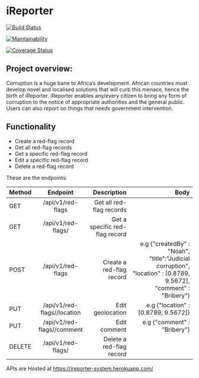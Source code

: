 # iReporter

[![Build Status](https://travis-ci.org/noahkalyesubula/iReporter.svg?branch=develop)](https://travis-ci.org/noahkalyesubula/iReporter)

[![Maintainability](https://api.codeclimate.com/v1/badges/686f37edfc20a7c0d374/maintainability)](https://codeclimate.com/github/noahkalyesubula/iReporter/maintainability)

[![Coverage Status](https://coveralls.io/repos/github/noahkalyesubula/iReporter/badge.svg?branch=master)](https://coveralls.io/github/noahkalyesubula/iReporter?branch=master)

## Project overview:

Corruption is a huge bane to Africa’s development. African countries must develop novel and
localised solutions that will curb this menace, hence the birth of iReporter. iReporter enables
any/every citizen to bring any form of corruption to the notice of appropriate authorities and the
general public. Users can also report on things that needs government intervention.

## Functionality
- Create a red-flag record
- Get all red-flag records
- Get a specific red-flag record
- Edit a specific red-flag record
- Delete a red-flag record


These are the endpoints:

| Method  | Endpoint          | Description                      | Body                  |
| --------|:-----------------:| -------------------------------: |----------------------:|
| GET     | /api/v1/red-flags | Get all red-flag records |                  |                       |
| GET     | /api/v1/red-flags/<id> | Get a specific red-flag record  |                       |   
|POST     | /api/v1/red-flags | Create a red-flag record         | e.g  {"createdBy" : "Noah", "title":"Judicial corruption", "location" : [0.8789, 9.5672], "comment" : "Bribery"}  |
|PUT      | /api/v1/red-flags/<id>/location | Edit geolocation   | e.g  {"location" : [0.8789, 9.5672]} |
|PUT      | /api/v1/red-flags/<id>/comment | Edit comment        | e.g  {"comment" : "Bribery"} |
|DELETE   | /api/v1/red-flags/<id> | Delete a red-flag record|   |                       |


APIs are Hosted at https://ireporter-system.herokuapp.com/
